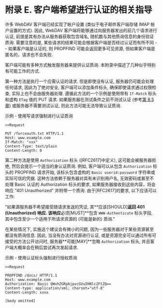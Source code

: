 # 附录 E. 客户端希望进行认证的相关指导

许多 WebDAV 客户端已经实现了帐户设置 (类似于电子邮件客户端存储 IMAP 帐户设置的方式).
因此, WebDAV 客户端将能够通过向服务器发出的前几个请求进行认证,
前提是其有办法从服务器获取包含域名, 随机数与其他质询信息的身份验证质询.
需要注意的是, 某些请求的结果可能会根据客户端是否经过认证而有所不同
-- 如果客户端是认证的, 则 PROPFIND 可能会返回更多可见资源, 但如果客户端是匿名的，请求也不会失败.

客户端可能有多种方式触发服务器来提供认证质询. 本附录中描述了几种似乎特别有可能工作的方式.

第一种方法是执行一个应需认证的请求. 但是即使没有认证, 服务器仍可能会处理任何请求,
因此为了绝对安全, 客户端可以添加条件标头, 确保即使请求通过权限检查, 实际上也不会由服务器处理.
遵循此方法的一个示例是使用带有 `If-Match` 标头和虚构 `ETag` 值的 PUT 请求.
如果服务器在测试条件之前不测试认证 (参考[第 8.5 章][SECTION#8.5]) 或服务器不需要测试认证,
则此方法可能无法导致认证质询.

示例 - 使用写请求强制进行认证质询

```http
>>Request

PUT /forceauth.txt HTTP/1.1
Host: www.example.com
If-Match: "xxx"
Content-Type: text/plain
Content-Length: 0
```

第二种方法是使用 `Authorization` 标头 ([RFC2617]中定义), 这可能会被服务器拒绝,
然后会提示一个适当的身认证质询. 例如, 客户端可以从包含 `Authorization` 标头的 PROPFIND 请求开始,
该标头包含虚构的 `Basic userid:password` 字符串或实际可信的凭据.
这种方法依赖于服务器对具有未识别用户名, 无效密码或甚至不处理 Basic 认证的 Authorization 标头的要求,
如果服务器接收到这些内容，将会响应 "401 Unauthorized" 并附带一个质询. 由于[RFC2617]的要求, 以下应该可以工作:

"如果源服务器不希望接受随请求发送的凭证, 其**应该[SHOULD]**返回 401 (Unauthorized) 响应.
该响应**必须[MUST]**包含 `WWW-Authenticate` 标头字段, 其中包含至少一个适用于所请求资源的
(可能是新的) 质询."

在某些情况下, 实施这个建议会有微小的问题, 因为一些服务器对于某些资源甚至都没有质询信息.
因此, 当没有办法对资源进行认证, 或是资源完全可以通过所有可接受的方法公开访问时,
服务器**可能[MAY]**忽略 `Authorization` 标头, 并且客户端大概率会在稍后尝试再次发起请求.

示例 - 使用认证标头强制进行授权质询

```http
>>Request

PROPFIND /docs/ HTTP/1.1
Host: www.example.com
Authorization: Basic QWxhZGRpbjpvcGVuIHNlc2FtZQ==
Content-type: application/xml; charset="utf-8"
Content-Length: xxxx

[body omitted]
```

<!-- refs -->

[SECTION#8.5]: 8-general_request_and_response_handling.md#85-用于-webdav-的-http-标头
